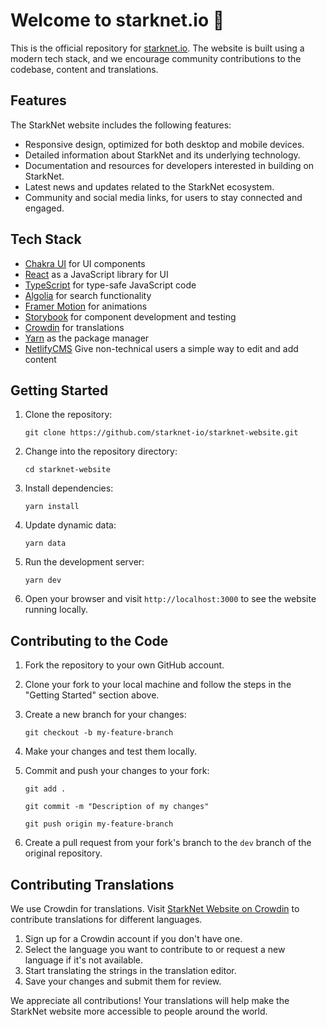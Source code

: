 # Welcome to starknet.io 👋

This is the official repository for [starknet.io](https://starknet.io). The website is built using a modern tech stack, and we encourage community contributions to the codebase, content and translations.

## Features 

The StarkNet website includes the following features:

- Responsive design, optimized for both desktop and mobile devices.
- Detailed information about StarkNet and its underlying technology.
- Documentation and resources for developers interested in building on StarkNet.
- Latest news and updates related to the StarkNet ecosystem.
- Community and social media links, for users to stay connected and engaged.

## Tech Stack

- [Chakra UI](https://chakra-ui.com/) for UI components
- [React](https://reactjs.org/) as a JavaScript library for UI
- [TypeScript](https://www.typescriptlang.org/) for type-safe JavaScript code
- [Algolia](https://www.algolia.com/) for search functionality
- [Framer Motion](https://www.framer.com/motion) for animations
- [Storybook](https://storybook.js.org/) for component development and testing
- [Crowdin](https://crowdin.com/) for translations
- [Yarn](https://yarnpkg.com/) as the package manager
- [NetlifyCMS](https://www.netlifycms.org) Give non-technical users a simple way to edit and add content

## Getting Started

1.  Clone the repository:

    `git clone https://github.com/starknet-io/starknet-website.git`

2.  Change into the repository directory:

    `cd starknet-website`

3.  Install dependencies:

    `yarn install`

4.  Update dynamic data:

    `yarn data`

5.  Run the development server:

    `yarn dev`

6.  Open your browser and visit `http://localhost:3000` to see the website running locally.

## Contributing to the Code

1.  Fork the repository to your own GitHub account.

2.  Clone your fork to your local machine and follow the steps in the "Getting Started" section above.

3.  Create a new branch for your changes:

    `git checkout -b my-feature-branch`

4.  Make your changes and test them locally.

5.  Commit and push your changes to your fork:

    `git add . `

    `git commit -m "Description of my changes" `

    `git push origin my-feature-branch `

6.  Create a pull request from your fork's branch to the `dev` branch of the original repository.

## Contributing Translations

We use Crowdin for translations. Visit [StarkNet Website on Crowdin](https://starkware.crowdin.com/starknet-web) to contribute translations for different languages.

1.  Sign up for a Crowdin account if you don't have one.
2.  Select the language you want to contribute to or request a new language if it's not available.
3.  Start translating the strings in the translation editor.
4.  Save your changes and submit them for review.

We appreciate all contributions! Your translations will help make the StarkNet website more accessible to people around the world.
